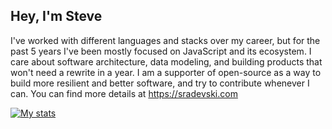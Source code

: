 ## Hey, I'm Steve

I've worked with different languages and stacks over my career, but for the past 5 years I've been mostly focused on JavaScript and its ecosystem. I care about software architecture, data modeling, and building products that won't need a rewrite in a year. I am a supporter of open-source as a way to build more resilient and better software, and try to contribute whenever I can. You can find more details at https://sradevski.com


[![My stats](https://github-readme-stats.vercel.app/api?username=sradevski&count_private=true&theme=graywhite)](https://github.com/anuraghazra/github-readme-stats)
